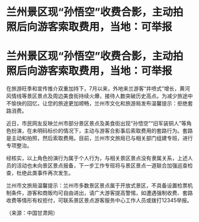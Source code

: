 # 兰州景区现“孙悟空”收费合影，主动拍照后向游客索取费用，当地：可举报

# 兰州景区现“孙悟空”收费合影，主动拍照后向游客索取费用，当地：可举报

在旅游旺季和宣传推介双重加持下，7月以来，外地来兰游客“井喷式”增长，黄河风情线等景区景点及周边美食街持续火爆，接待人数突破历史高点。为减少旅途中不愉快的回忆，让您的旅途更加顺畅，兰州市文化和旅游局发布温馨提示：拒绝套路消费。

近日，市民网友反映兰州市部分景区景点及美食街出现“孙悟空”“旧军装铜人”等角色扮演，在未明码标价的情况下，主动与游客合影事后索取费用的套路行为。套路是主动和拍照，然后索取费用。目前，兰州市文旅局已与相关部门组建专班，进行专项整治。

经核实，以上角色扮演行为属于个人行为，与相关景区景点没有隶属关系，上述人员的活动也未向景区景点报备，下一步工作专班将与景区景点一道联合加强巡查检查，杜绝此类事件再次发生。

兰州市文旅局温馨提示：兰州市多数景区景点属于开放式景区，不具备设置检票机制条件，游客和商贩均可自由进出，请广大游客提高警惕，如遭遇强制收费、套路收费等情形有权拒付，可联系景区景点游客服务中心工作人员或拨打12345举报。

（来源：中国甘肃网）

